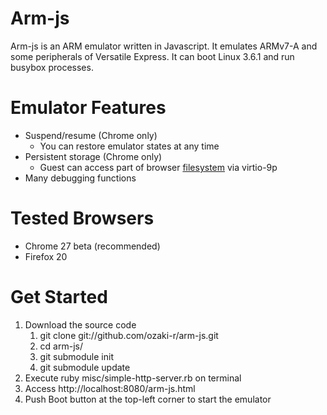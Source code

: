 Arm-js
======

Arm-js is an ARM emulator written in Javascript. It emulates ARMv7-A
and some peripherals of Versatile Express. It can boot Linux 3.6.1
and run busybox processes.

Emulator Features
=================

* Suspend/resume (Chrome only)
  * You can restore emulator states at any time
* Persistent storage (Chrome only)
  * Guest can access part of browser [filesystem](http://www.w3.org/TR/file-system-api/) via virtio-9p
* Many debugging functions

Tested Browsers
===============

* Chrome 27 beta (recommended)
* Firefox 20

Get Started
===========

1. Download the source code
   1. git clone git://github.com/ozaki-r/arm-js.git
   2. cd arm-js/
   2. git submodule init
   3. git submodule update
2. Execute ruby misc/simple-http-server.rb on terminal
3. Access http://localhost:8080/arm-js.html
4. Push Boot button at the top-left corner to start the emulator
